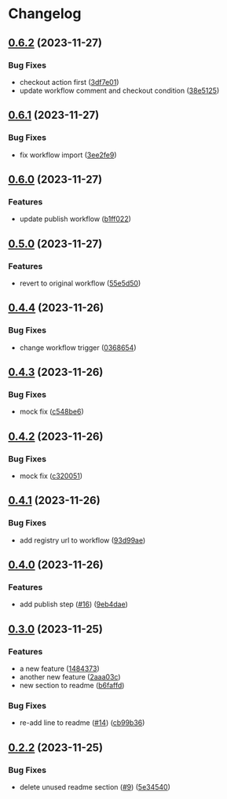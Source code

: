 # Changelog

## [0.6.2](https://github.com/mzogheib/gh-actions-publish-test/compare/v0.6.1...v0.6.2) (2023-11-27)


### Bug Fixes

* checkout action first ([3df7e01](https://github.com/mzogheib/gh-actions-publish-test/commit/3df7e01b081f1813ae9def3b87d7536cf0c6d247))
* update workflow comment and checkout condition ([38e5125](https://github.com/mzogheib/gh-actions-publish-test/commit/38e5125d3ec8a5d85a85dbcd9082a737ddcd5168))

## [0.6.1](https://github.com/mzogheib/gh-actions-publish-test/compare/v0.6.0...v0.6.1) (2023-11-27)


### Bug Fixes

* fix workflow import ([3ee2fe9](https://github.com/mzogheib/gh-actions-publish-test/commit/3ee2fe997de55d5605b5351afb394e4dc9af0a71))

## [0.6.0](https://github.com/mzogheib/gh-actions-publish-test/compare/v0.5.0...v0.6.0) (2023-11-27)


### Features

* update publish workflow ([b1ff022](https://github.com/mzogheib/gh-actions-publish-test/commit/b1ff022d5fad37aaab545a39385c27cf362c74bf))

## [0.5.0](https://github.com/mzogheib/gh-actions-publish-test/compare/v0.4.4...v0.5.0) (2023-11-27)


### Features

* revert to original workflow ([55e5d50](https://github.com/mzogheib/gh-actions-publish-test/commit/55e5d5017731d686f1cb208fa5b7746c1d91c030))

## [0.4.4](https://github.com/mzogheib/gh-actions-publish-test/compare/v0.4.3...v0.4.4) (2023-11-26)


### Bug Fixes

* change workflow trigger ([0368654](https://github.com/mzogheib/gh-actions-publish-test/commit/03686544702222674d4177fc67b25d837daa91df))

## [0.4.3](https://github.com/mzogheib/gh-actions-publish-test/compare/v0.4.2...v0.4.3) (2023-11-26)


### Bug Fixes

* mock fix ([c548be6](https://github.com/mzogheib/gh-actions-publish-test/commit/c548be6042c5d3729d9d9cfb0f93c2cb3a3bf24f))

## [0.4.2](https://github.com/mzogheib/gh-actions-publish-test/compare/v0.4.1...v0.4.2) (2023-11-26)


### Bug Fixes

* mock fix ([c320051](https://github.com/mzogheib/gh-actions-publish-test/commit/c320051c6719453702645cd8542a27203d6f887c))

## [0.4.1](https://github.com/mzogheib/gh-actions-publish-test/compare/v0.4.0...v0.4.1) (2023-11-26)


### Bug Fixes

* add registry url to workflow ([93d99ae](https://github.com/mzogheib/gh-actions-publish-test/commit/93d99ae95cd870eff00c492b4f86017decddfa1f))

## [0.4.0](https://github.com/mzogheib/gh-actions-publish-test/compare/v0.3.0...v0.4.0) (2023-11-26)


### Features

* add publish step ([#16](https://github.com/mzogheib/gh-actions-publish-test/issues/16)) ([9eb4dae](https://github.com/mzogheib/gh-actions-publish-test/commit/9eb4daeaa831c23603acc0afea48bf5dc679554e))

## [0.3.0](https://github.com/mzogheib/gh-actions-publish-test/compare/v0.2.2...v0.3.0) (2023-11-25)


### Features

* a new feature ([1484373](https://github.com/mzogheib/gh-actions-publish-test/commit/14843730811b9a9b02f7baec1f6a8d6d47199045))
* another new feature ([2aaa03c](https://github.com/mzogheib/gh-actions-publish-test/commit/2aaa03c13f19abda66ca3b4a50df6ca8725117c2))
* new section to readme ([b6faffd](https://github.com/mzogheib/gh-actions-publish-test/commit/b6faffdc3c3695d18218b1a9649e26e9d9ff981a))


### Bug Fixes

* re-add line to readme ([#14](https://github.com/mzogheib/gh-actions-publish-test/issues/14)) ([cb99b36](https://github.com/mzogheib/gh-actions-publish-test/commit/cb99b363a12a59adf04943e83739d615eff2a0f2))

## [0.2.2](https://github.com/mzogheib/gh-actions-publish-test/compare/v0.2.1...v0.2.2) (2023-11-25)


### Bug Fixes

* delete unused readme section ([#9](https://github.com/mzogheib/gh-actions-publish-test/issues/9)) ([5e34540](https://github.com/mzogheib/gh-actions-publish-test/commit/5e345405807b5be8b80ee01ea8822e014ef73266))
